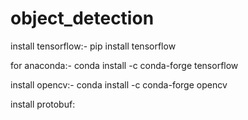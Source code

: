 # object_detection

install tensorflow:-
pip install tensorflow

for anaconda:-
conda install -c conda-forge tensorflow

 install opencv:-
 conda install -c conda-forge opencv
 
 install protobuf:

